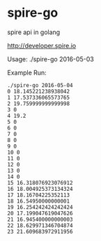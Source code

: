 # spire-go
spire api in golang

http://developer.spire.io

Usage:
./spire-go 2016-05-03

Example Run:
```
./spire-go 2016-05-04
0 18.145221238938042
1 17.537336065573765
2 19.759999999999998
3 0
4 19.2
5 0
6 0
7 0
8 0
9 0
10 0
11 0
12 0
13 0
14 0
15 16.318076923076912
16 18.004925373134324
17 18.16704225352113
18 16.54950000000001
19 16.254242424242424
20 17.199047619047626
21 16.945400000000003
22 18.629971346704874
23 21.609683972911956
```

